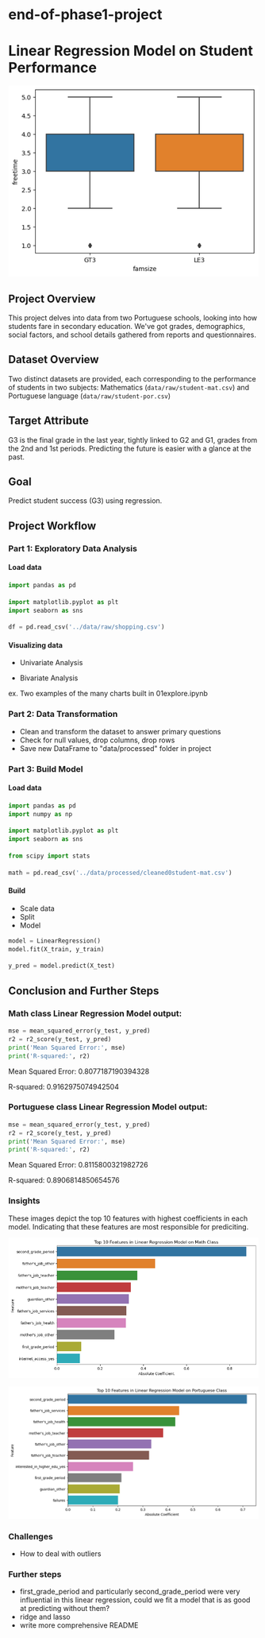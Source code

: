 # end-of-phase1-project
# Linear Regression Model on Student Performance

![Alt text](image-3.png)

## Project Overview

This project delves into data from two Portuguese schools, looking into how students fare in secondary education. We've got grades, demographics, social factors, and school details gathered from reports and questionnaires.


## Dataset Overview

Two distinct datasets are provided, each corresponding to the performance of students in two subjects: Mathematics (`data/raw/student-mat.csv`) and Portuguese language (`data/raw/student-por.csv`)

## Target Attribute

G3 is the final grade in the last year, tightly linked to G2 and G1, grades from the 2nd and 1st periods. Predicting the future is easier with a glance at the past.

## Goal
Predict student success (G3) using regression.

## Project Workflow

### Part 1: Exploratory Data Analysis
#### Load data

```python
import pandas as pd

import matplotlib.pyplot as plt
import seaborn as sns

df = pd.read_csv('../data/raw/shopping.csv')
```
#### Visualizing data
- Univariate Analysis



- Bivariate Analysis



ex. Two examples of the many charts built in 01explore.ipynb

### Part 2: Data Transformation
- Clean and transform the dataset to answer primary questions
- Check for null values, drop columns, drop rows
- Save new DataFrame to "data/processed" folder in project 


### Part 3: Build Model
#### Load data
```python 
import pandas as pd
import numpy as np

import matplotlib.pyplot as plt
import seaborn as sns

from scipy import stats

math = pd.read_csv('../data/processed/cleaned0student-mat.csv')
```
#### Build 
- Scale data
- Split
- Model

```python
model = LinearRegression()
model.fit(X_train, y_train)

y_pred = model.predict(X_test)
```

## Conclusion and Further Steps

### Math class Linear Regression Model output:
```python
mse = mean_squared_error(y_test, y_pred)
r2 = r2_score(y_test, y_pred)
print('Mean Squared Error:', mse)
print('R-squared:', r2)
```
Mean Squared Error: 0.8077187190394328

R-squared: 0.9162975074942504

### Portuguese class Linear Regression Model output:
```python
mse = mean_squared_error(y_test, y_pred)
r2 = r2_score(y_test, y_pred)
print('Mean Squared Error:', mse)
print('R-squared:', r2)
```
Mean Squared Error: 0.8115800321982726

R-squared: 0.8906814850654576

### Insights
These images depict the top 10 features with highest coefficients in each model. Indicating that these features are most responsible for prediciting.

![Alt text](image-1.png)

![Alt text](image.png)


### Challenges

- How to deal with outliers

### Further steps

- first_grade_period and particularly second_grade_period were very influential in this linear regression, could we fit a model that is as good at predicting without them?
- ridge and lasso
- write more comprehensive README

